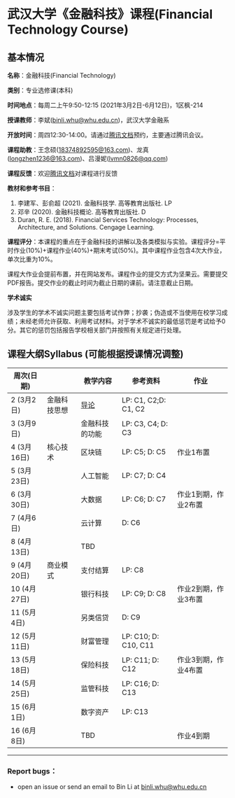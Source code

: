 # 武汉大学《金融科技》课程(Financial Technology Course)

## 基本情况

**名称**：金融科技(Financial Technology)

**类别**：专业选修课(本科)

**时间地点**：每周二上午9:50-12:15 (2021年3月2日-6月12日)，1区枫-214

**授课教师**：李斌(binli.whu@whu.edu.cn)，武汉大学金融系

**开放时间**：周四12:30-14:00。请通过[腾讯文档](https://docs.qq.com/sheet/DU0lPV1dlYXZPU3Rx)预约，主要通过腾讯会议。

**课程助教**：王念硕(18374892595@163.com)、龙真(longzhen1236@163.com)、吕漫妮(lvmn0826@qq.com)

**课程反馈**：欢迎[腾讯文档](https://docs.qq.com/form/page/DU0RxZHd6VE5ubFF1?_w_tencentdocx_form=1)对课程进行反馈

**教材和参考书目**：

1. 李建军、彭俞超 (2021). 金融科技学. 高等教育出版社. LP
2. 邓辛 (2020). 金融科技概论. 高等教育出版社. D
3. Duran, R. E. (2018). Financial Services Technology: Processes, Architecture, and Solutions. Cengage Learning.


**课程评分**：本课程的重点在于金融科技的讲解以及各类模拟与实验。课程评分=平时作业(10%)+课程作业(40%)+期末考试(50%)。其中课程作业包含4次大作业，单次比重为10%。

​ 课程大作业会提前布置，并在网站发布。课程作业的提交方式为坚果云。需要提交PDF报告。提交作业的截止时间为截止日期的课前。请注意截止日期。

**学术诚实**

涉及学生的学术不诚实问题主要包括考试作弊；抄袭；伪造或不当使用在校学习成绩；未经老师允许获取、利用考试材料。对于学术不诚实的最低惩罚是考试给予0分。其它的惩罚包括报告学校相关部门并按照有关规定进行处理。

## 课程大纲Syllabus (可能根据授课情况调整)


| 周次(日期)   |              | 教学内容       | 参考资料             | 作业                 |
| ------------ | ------------ | -------------- | -------------------- | -------------------- |
| 2 (3月2日)   | 金融科技思想 | [导论](2021春季/01-导论.pdf)           | LP: C1, C2;D: C1, C2 |                      |
| 3 (3月9日)   |              | 金融科技的功能 | LP: C3, C4; D: C3    |                      |
| 4 (3月16日)  | 核心技术     | 区块链         | LP: C5; D: C5        | 作业1布置            |
| 5 (3月23日)  |              | 人工智能       | LP: C7; D: C4        |                      |
| 6 (3月30日)  |              | 大数据         | LP: C6; D: C7        | 作业1到期，作业2布置 |
| 7 (4月6日)   |              | 云计算         | D: C6                |                      |
| 8  (4月13日) |              | TBD            |                      |                      |
| 9 (4月20日)  | 商业模式     | 支付结算       | LP: C8               |                      |
| 10 (4月27日) |              | 银行科技       | LP: C9; D: C8        | 作业2到期，作业3布置 |
| 11 (5月4日)  |              | 另类信贷       | D: C9                |                      |
| 12 (5月11日) |              | 财富管理       | LP: C10; D: C10, C11 |                      |
| 13 (5月18日) |              | 保险科技       | LP: C11; D: C12      | 作业3到期，作业4布置 |
| 14 (5月25日) |              | 监管科技       | LP: C16; D: C13      |                      |
| 15 (6月1日)  |              | 数字资产       | LP: C13              |                      |
| 16  (6月8日) |              | TBD            |                      | 作业4到期            |


---

### Report bugs：

* open an issue or send an email to Bin Li at binli.whu@whu.edu.cn

